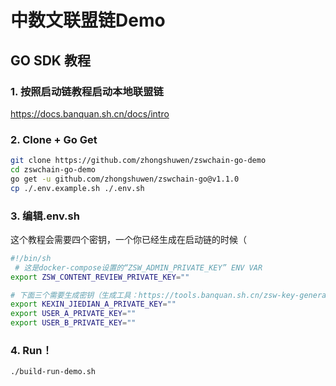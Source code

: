 # 中数文联盟链Demo
## GO SDK 教程

### 1. 按照启动链教程启动本地联盟链
https://docs.banquan.sh.cn/docs/intro
### 2. Clone + Go Get

```bash
git clone https://github.com/zhongshuwen/zswchain-go-demo
cd zswchain-go-demo
go get -u github.com/zhongshuwen/zswchain-go@v1.1.0
cp ./.env.example.sh ./.env.sh
```
### 3. 编辑.env.sh
这个教程会需要四个密钥，一个你已经生成在启动链的时候（
```bash
#!/bin/sh
 # 这是docker-compose设置的“ZSW_ADMIN_PRIVATE_KEY” ENV VAR
export ZSW_CONTENT_REVIEW_PRIVATE_KEY=""

# 下面三个需要生成密钥（生成工具：https://tools.banquan.sh.cn/zsw-key-generator.html）
export KEXIN_JIEDIAN_A_PRIVATE_KEY="" 
export USER_A_PRIVATE_KEY=""
export USER_B_PRIVATE_KEY=""
```

### 4. Run！
```bash
./build-run-demo.sh
```